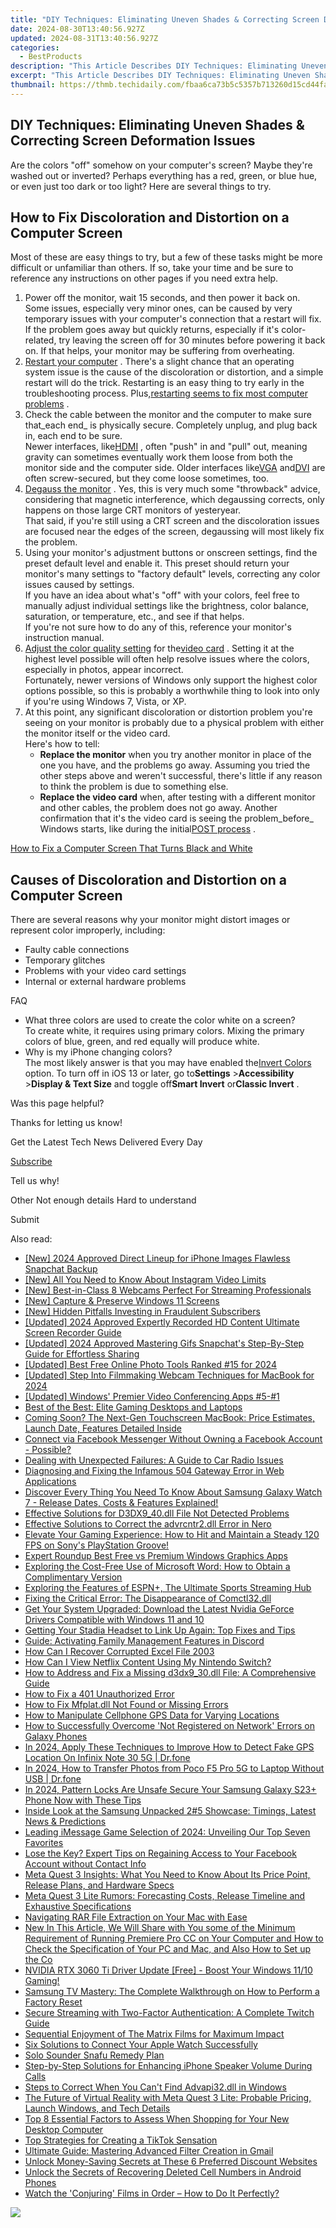```yaml
---
title: "DIY Techniques: Eliminating Uneven Shades & Correcting Screen Deformation Issues"
date: 2024-08-30T13:40:56.927Z
updated: 2024-08-31T13:40:56.927Z
categories:
  - BestProducts
description: "This Article Describes DIY Techniques: Eliminating Uneven Shades & Correcting Screen Deformation Issues"
excerpt: "This Article Describes DIY Techniques: Eliminating Uneven Shades & Correcting Screen Deformation Issues"
thumbnail: https://thmb.techidaily.com/fbaa6ca73b5c5357b713260d15cd44fa4ef0636a4d72497c27eefd9717a1c743.jpg
---
```


## DIY Techniques: Eliminating Uneven Shades & Correcting Screen Deformation Issues
 Are the colors "off" somehow on your computer's screen? Maybe they're washed out or inverted? Perhaps everything has a red, green, or blue hue, or even just too dark or too light? Here are several things to try.

## How to Fix Discoloration and Distortion on a Computer Screen

 Most of these are easy things to try, but a few of these tasks might be more difficult or unfamiliar than others. If so, take your time and be sure to reference any instructions on other pages if you need extra help.

1. Power off the monitor, wait 15 seconds, and then power it back on. Some issues, especially very minor ones, can be caused by very temporary issues with your computer's connection that a restart will fix.  
 If the problem goes away but quickly returns, especially if it's color-related, try leaving the screen off for 30 minutes before powering it back on. If that helps, your monitor may be suffering from overheating.
2. [Restart your computer](https://www.lifewire.com/how-to-reboot-a-computer-2624568) . There's a slight chance that an operating system issue is the cause of the discoloration or distortion, and a simple restart will do the trick. Restarting is an easy thing to try early in the troubleshooting process. Plus,[restarting seems to fix most computer problems](https://www.lifewire.com/why-does-restarting-seem-to-fix-most-computer-problems-2624569) .
3. Check the cable between the monitor and the computer to make sure that_each end_ is physically secure. Completely unplug, and plug back in, each end to be sure.  
 Newer interfaces, like[HDMI](https://www.lifewire.com/hdmi-facts-high-definition-multimedia-interface-1847337) , often "push" in and "pull" out, meaning gravity can sometimes eventually work them loose from both the monitor side and the computer side. Older interfaces like[VGA](https://www.lifewire.com/what-is-vga-2626027) and[DVI](https://www.lifewire.com/understanding-dvi-connections-1846905) are often screw-secured, but they come loose sometimes, too.
4. [Degauss the monitor](https://www.lifewire.com/how-to-degauss-a-computer-monitor-2624487) . Yes, this is very much some "throwback" advice, considering that magnetic interference, which degaussing corrects, only happens on those large CRT monitors of yesteryear.  
 That said, if you're still using a CRT screen and the discoloration issues are focused near the edges of the screen, degaussing will most likely fix the problem.
5. Using your monitor's adjustment buttons or onscreen settings, find the preset default level and enable it. This preset should return your monitor's many settings to "factory default" levels, correcting any color issues caused by settings.  
 If you have an idea about what's "off" with your colors, feel free to manually adjust individual settings like the brightness, color balance, saturation, or temperature, etc., and see if that helps.  
 If you're not sure how to do any of this, reference your monitor's instruction manual.
6. [Adjust the color quality setting](https://www.lifewire.com/how-to-adjust-the-color-quality-setting-in-windows-2626206) for the[video card](https://www.lifewire.com/what-is-a-video-card-2618161) . Setting it at the highest level possible will often help resolve issues where the colors, especially in photos, appear incorrect.  
 Fortunately, newer versions of Windows only support the highest color options possible, so this is probably a worthwhile thing to look into only if you're using Windows 7, Vista, or XP.
7. At this point, any significant discoloration or distortion problem you're seeing on your monitor is probably due to a physical problem with either the monitor itself or the video card.  
 Here's how to tell:  
   * **Replace the monitor** when you try another monitor in place of the one you have, and the problems go away. Assuming you tried the other steps above and weren't successful, there's little if any reason to think the problem is due to something else.  
   * **Replace the video card** when, after testing with a different monitor and other cables, the problem does not go away. Another confirmation that it's the video card is seeing the problem_before_ Windows starts, like during the initial[POST process](https://www.lifewire.com/what-is-post-2625953) .

[How to Fix a Computer Screen That Turns Black and White](https://www.lifewire.com/fix-when-your-computer-screen-turns-black-and-white-5211740)

## Causes of Discoloration and Distortion on a Computer Screen

 There are several reasons why your monitor might distort images or represent color improperly, including:

* Faulty cable connections
* Temporary glitches
* Problems with your video card settings
* Internal or external hardware problems

 FAQ

* What three colors are used to create the color white on a screen?  
 To create white, it requires using primary colors. Mixing the primary colors of blue, green, and red equally will produce white.
* Why is my iPhone changing colors?  
 The most likely answer is that you may have enabled the[Invert Colors](https://www.lifewire.com/how-to-invert-colors-on-iphone-4154078) option. To turn off in iOS 13 or later, go to**Settings** \>**Accessibility** \>**Display & Text Size** and toggle off**Smart Invert** or**Classic Invert** .

Was this page helpful?

Thanks for letting us know!

 Get the Latest Tech News Delivered Every Day

[Subscribe](https://www.lifewire.com/#)

Tell us why!

 Other  Not enough details  Hard to understand

 Submit

<ins class="adsbygoogle"
     style="display:block"
     data-ad-format="autorelaxed"
     data-ad-client="ca-pub-7571918770474297"
     data-ad-slot="1223367746"></ins>



<ins class="adsbygoogle"
     style="display:block"
     data-ad-client="ca-pub-7571918770474297"
     data-ad-slot="8358498916"
     data-ad-format="auto"
     data-full-width-responsive="true"></ins>

<span class="atpl-alsoreadstyle">Also read:</span>
<div><ul>
<li><a href="https://snapchat-videos.techidaily.com/new-2024-approved-direct-lineup-for-iphone-images-flawless-snapchat-backup/"><u>[New] 2024 Approved  Direct Lineup for iPhone Images  Flawless Snapchat Backup</u></a></li>
<li><a href="https://instagram-videos.techidaily.com/new-all-you-need-to-know-about-instagram-video-limits/"><u>[New] All You Need to Know About Instagram Video Limits</u></a></li>
<li><a href="https://extra-resources.techidaily.com/new-best-in-class-8-webcams-perfect-for-streaming-professionals/"><u>[New] Best-in-Class 8 Webcams Perfect For Streaming Professionals</u></a></li>
<li><a href="https://screen-recording.techidaily.com/new-capture-and-preserve-windows-11-screens/"><u>[New] Capture & Preserve Windows 11 Screens</u></a></li>
<li><a href="https://youtube-data.techidaily.com/idden-pitfalls-investing-in-fraudulent-subscribers/"><u>[New] Hidden Pitfalls  Investing in Fraudulent Subscribers</u></a></li>
<li><a href="https://screen-video-capture.techidaily.com/updated-2024-approved-expertly-recorded-hd-content-ultimate-screen-recorder-guide/"><u>[Updated] 2024 Approved  Expertly Recorded HD Content  Ultimate Screen Recorder Guide</u></a></li>
<li><a href="https://snapchat-videos.techidaily.com/updated-2024-approved-mastering-gifs-snapchats-step-by-step-guide-for-effortless-sharing/"><u>[Updated] 2024 Approved  Mastering Gifs  Snapchat's Step-By-Step Guide for Effortless Sharing</u></a></li>
<li><a href="https://fox-http.techidaily.com/updated-best-free-online-photo-tools-ranked-15-for-2024/"><u>[Updated] Best Free Online Photo Tools Ranked #15 for 2024</u></a></li>
<li><a href="https://screen-capture.techidaily.com/updated-step-into-filmmaking-webcam-techniques-for-macbook-for-2024/"><u>[Updated] Step Into Filmmaking  Webcam Techniques for MacBook for 2024</u></a></li>
<li><a href="https://on-screen-recording.techidaily.com/updated-windows-premier-video-conferencing-apps-5-1/"><u>[Updated] Windows' Premier Video Conferencing Apps #5-#1</u></a></li>
<li><a href="https://technical-tips.techidaily.com/best-of-the-best-elite-gaming-desktops-and-laptops/"><u>Best of the Best: Elite Gaming Desktops and Laptops</u></a></li>
<li><a href="https://technical-tips.techidaily.com/1722885111038-coming-soon-the-next-gen-touchscreen-macbook-price-estimates-launch-date-features-detailed-inside/"><u>Coming Soon? The Next-Gen Touchscreen MacBook: Price Estimates, Launch Date, Features Detailed Inside</u></a></li>
<li><a href="https://technical-tips.techidaily.com/connect-via-facebook-messenger-without-owning-a-facebook-account-possible/"><u>Connect via Facebook Messenger Without Owning a Facebook Account - Possible?</u></a></li>
<li><a href="https://technical-tips.techidaily.com/dealing-with-unexpected-failures-a-guide-to-car-radio-issues/"><u>Dealing with Unexpected Failures: A Guide to Car Radio Issues</u></a></li>
<li><a href="https://technical-tips.techidaily.com/diagnosing-and-fixing-the-infamous-504-gateway-error-in-web-applications/"><u>Diagnosing and Fixing the Infamous 504 Gateway Error in Web Applications</u></a></li>
<li><a href="https://technical-tips.techidaily.com/discover-every-thing-you-need-to-know-about-samsung-galaxy-watch-7-release-dates-costs-and-features-explained/"><u>Discover Every Thing You Need To Know About Samsung Galaxy Watch 7 - Release Dates, Costs & Features Explained!</u></a></li>
<li><a href="https://technical-tips.techidaily.com/effective-solutions-for-d3dx940dll-file-not-detected-problems/"><u>Effective Solutions for D3DX9_40.dll File Not Detected Problems</u></a></li>
<li><a href="https://technical-tips.techidaily.com/effective-solutions-to-correct-the-advrcntr2dll-error-in-nero/"><u>Effective Solutions to Correct the advrcntr2.dll Error in Nero</u></a></li>
<li><a href="https://technical-tips.techidaily.com/1722849082326-elevate-your-gaming-experience-how-to-hit-and-maintain-a-steady-120-fps-on-sonys-playstation-groove/"><u>Elevate Your Gaming Experience: How to Hit and Maintain a Steady 120 FPS on Sony's PlayStation Groove!</u></a></li>
<li><a href="https://extra-hints.techidaily.com/expert-roundup-best-free-vs-premium-windows-graphics-apps/"><u>Expert Roundup  Best Free vs Premium Windows Graphics Apps</u></a></li>
<li><a href="https://technical-tips.techidaily.com/exploring-the-cost-free-use-of-microsoft-word-how-to-obtain-a-complimentary-version/"><u>Exploring the Cost-Free Use of Microsoft Word: How to Obtain a Complimentary Version</u></a></li>
<li><a href="https://technical-tips.techidaily.com/exploring-the-features-of-espnplus-the-ultimate-sports-streaming-hub/"><u>Exploring the Features of ESPN+, The Ultimate Sports Streaming Hub</u></a></li>
<li><a href="https://techtrends.techidaily.com/fixing-the-critical-error-the-disappearance-of-comctl32dll/"><u>Fixing the Critical Error: The Disappearance of Comctl32.dll</u></a></li>
<li><a href="https://driver-download.techidaily.com/get-your-system-upgraded-download-the-latest-nvidia-geforce-drivers-compatible-with-windows-11-and-10/"><u>Get Your System Upgraded: Download the Latest Nvidia GeForce Drivers Compatible with Windows 11 and 10</u></a></li>
<li><a href="https://technical-tips.techidaily.com/getting-your-stadia-headset-to-link-up-again-top-fixes-and-tips/"><u>Getting Your Stadia Headset to Link Up Again: Top Fixes and Tips</u></a></li>
<li><a href="https://technical-tips.techidaily.com/guide-activating-family-management-features-in-discord/"><u>Guide: Activating Family Management Features in Discord</u></a></li>
<li><a href="https://phone-solutions.techidaily.com/how-can-i-recover-corrupted-excel-file-2003-by-stellar-guide/"><u>How Can I Recover Corrupted Excel File 2003</u></a></li>
<li><a href="https://technical-tips.techidaily.com/how-can-i-view-netflix-content-using-my-nintendo-switch/"><u>How Can I View Netflix Content Using My Nintendo Switch?</u></a></li>
<li><a href="https://technical-tips.techidaily.com/how-to-address-and-fix-a-missing-d3dx930dll-file-a-comprehensive-guide/"><u>How to Address and Fix a Missing d3dx9_30.dll File: A Comprehensive Guide</u></a></li>
<li><a href="https://technical-tips.techidaily.com/how-to-fix-a-401-unauthorized-error/"><u>How to Fix a 401 Unauthorized Error</u></a></li>
<li><a href="https://technical-tips.techidaily.com/how-to-fix-mfplatdll-not-found-or-missing-errors/"><u>How to Fix Mfplat.dll Not Found or Missing Errors</u></a></li>
<li><a href="https://technical-tips.techidaily.com/how-to-manipulate-cellphone-gps-data-for-varying-locations/"><u>How to Manipulate Cellphone GPS Data for Varying Locations</u></a></li>
<li><a href="https://technical-tips.techidaily.com/how-to-successfully-overcome-not-registered-on-network-errors-on-galaxy-phones/"><u>How to Successfully Overcome 'Not Registered on Network' Errors on Galaxy Phones</u></a></li>
<li><a href="https://change-location.techidaily.com/in-2024-apply-these-techniques-to-improve-how-to-detect-fake-gps-location-on-infinix-note-30-5g-drfone-by-drfone-virtual-android/"><u>In 2024, Apply These Techniques to Improve How to Detect Fake GPS Location On Infinix Note 30 5G | Dr.fone</u></a></li>
<li><a href="https://android-transfer.techidaily.com/in-2024-how-to-transfer-photos-from-poco-f5-pro-5g-to-laptop-without-usb-drfone-by-drfone-transfer-from-android-transfer-from-android/"><u>In 2024, How to Transfer Photos from Poco F5 Pro 5G to Laptop Without USB | Dr.fone</u></a></li>
<li><a href="https://android-unlock.techidaily.com/in-2024-pattern-locks-are-unsafe-secure-your-samsung-galaxy-s23plus-phone-now-with-these-tips-by-drfone-android/"><u>In 2024, Pattern Locks Are Unsafe Secure Your Samsung Galaxy S23+ Phone Now with These Tips</u></a></li>
<li><a href="https://tech-recovery.techidaily.com/inside-look-at-the-samsung-unpacked-25-showcase-timings-latest-news-and-predictions/"><u>Inside Look at the Samsung Unpacked 2#5 Showcase: Timings, Latest News & Predictions</u></a></li>
<li><a href="https://technical-tips.techidaily.com/1722858801847-leading-imessage-game-selection-of-2024-unveiling-our-top-seven-favorites/"><u>Leading iMessage Game Selection of 2024: Unveiling Our Top Seven Favorites</u></a></li>
<li><a href="https://technical-tips.techidaily.com/lose-the-key-expert-tips-on-regaining-access-to-your-facebook-account-without-contact-info/"><u>Lose the Key? Expert Tips on Regaining Access to Your Facebook Account without Contact Info</u></a></li>
<li><a href="https://technical-tips.techidaily.com/meta-quest-3-insights-what-you-need-to-know-about-its-price-point-release-plans-and-hardware-specs/"><u>Meta Quest 3 Insights: What You Need to Know About Its Price Point, Release Plans, and Hardware Specs</u></a></li>
<li><a href="https://technical-tips.techidaily.com/meta-quest-3-lite-rumors-forecasting-costs-release-timeline-and-exhaustive-specifications/"><u>Meta Quest 3 Lite Rumors: Forecasting Costs, Release Timeline and Exhaustive Specifications</u></a></li>
<li><a href="https://technical-tips.techidaily.com/navigating-rar-file-extraction-on-your-mac-with-ease/"><u>Navigating RAR File Extraction on Your Mac with Ease</u></a></li>
<li><a href="https://ai-vdieo-software.techidaily.com/new-in-this-article-we-will-share-with-you-some-of-the-minimum-requirement-of-running-premiere-pro-cc-on-your-computer-and-how-to-check-the-specification-of/"><u>New In This Article, We Will Share with You some of the Minimum Requirement of Running Premiere Pro CC on Your Computer and How to Check the Specification of Your PC and Mac, and Also How to Set up the Co</u></a></li>
<li><a href="https://win-amazing.techidaily.com/1722968998245-nvidia-rtx-3060-ti-driver-update-free-boost-your-windows-1110-gaming/"><u>NVIDIA RTX 3060 Ti Driver Update [Free] - Boost Your Windows 11/10 Gaming!</u></a></li>
<li><a href="https://technical-tips.techidaily.com/1722866212232-samsung-tv-mastery-the-complete-walkthrough-on-how-to-perform-a-factory-reset/"><u>Samsung TV Mastery: The Complete Walkthrough on How to Perform a Factory Reset</u></a></li>
<li><a href="https://technical-tips.techidaily.com/secure-streaming-with-two-factor-authentication-a-complete-twitch-guide/"><u>Secure Streaming with Two-Factor Authentication: A Complete Twitch Guide</u></a></li>
<li><a href="https://technical-tips.techidaily.com/sequential-enjoyment-of-the-matrix-films-for-maximum-impact/"><u>Sequential Enjoyment of The Matrix Films for Maximum Impact</u></a></li>
<li><a href="https://technical-tips.techidaily.com/six-solutions-to-connect-your-apple-watch-successfully/"><u>Six Solutions to Connect Your Apple Watch Successfully</u></a></li>
<li><a href="https://extra-hints.techidaily.com/solo-sounder-snafu-remedy-plan/"><u>Solo Sounder Snafu  Remedy Plan</u></a></li>
<li><a href="https://technical-tips.techidaily.com/step-by-step-solutions-for-enhancing-iphone-speaker-volume-during-calls/"><u>Step-by-Step Solutions for Enhancing iPhone Speaker Volume During Calls</u></a></li>
<li><a href="https://technical-tips.techidaily.com/steps-to-correct-when-you-cant-find-advapi32dll-in-windows/"><u>Steps to Correct When You Can't Find Advapi32.dll in Windows</u></a></li>
<li><a href="https://technical-tips.techidaily.com/the-future-of-virtual-reality-with-meta-quest-3-lite-probable-pricing-launch-windows-and-tech-details/"><u>The Future of Virtual Reality with Meta Quest 3 Lite: Probable Pricing, Launch Windows, and Tech Details</u></a></li>
<li><a href="https://tech-recovery.techidaily.com/top-8-essential-factors-to-assess-when-shopping-for-your-new-desktop-computer/"><u>Top 8 Essential Factors to Assess When Shopping for Your New Desktop Computer</u></a></li>
<li><a href="https://technical-tips.techidaily.com/top-strategies-for-creating-a-tiktok-sensation/"><u>Top Strategies for Creating a TikTok Sensation</u></a></li>
<li><a href="https://technical-tips.techidaily.com/ultimate-guide-mastering-advanced-filter-creation-in-gmail/"><u>Ultimate Guide: Mastering Advanced Filter Creation in Gmail</u></a></li>
<li><a href="https://technical-tips.techidaily.com/unlock-money-saving-secrets-at-these-6-preferred-discount-websites/"><u>Unlock Money-Saving Secrets at These 6 Preferred Discount Websites</u></a></li>
<li><a href="https://technical-tips.techidaily.com/unlock-the-secrets-of-recovering-deleted-cell-numbers-in-android-phones/"><u>Unlock the Secrets of Recovering Deleted Cell Numbers in Android Phones</u></a></li>
<li><a href="https://technical-tips.techidaily.com/watch-the-conjuring-films-in-order-how-to-do-it-perfectly/"><u>Watch the 'Conjuring' Films in Order – How to Do It Perfectly?</u></a></li>
</ul></div>

<!-- affiliate ads begin -->
<a href="https://shop.systoolsgroup.com/affiliate.php?ACCOUNT=SYSTOOBY&AFFILIATE=108875&PATH=https%3A%2F%2Fwww.systoolsgroup.com%3FAFFILIATE%3D108875%26RESOURCE%3D%2BSysTools%2BOutlook%2BRecovery"><img src="https://www.systoolsgroup.com/box/outlook-recovery.png" border="0"></a>
<!-- affiliate ads end -->